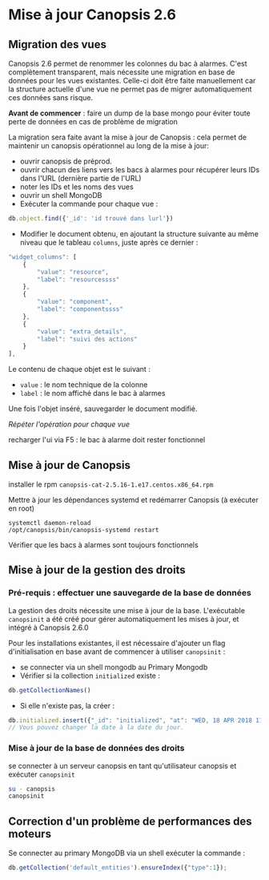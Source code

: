 # Mise à jour Canopsis 2.6

## Migration des vues

Canopsis 2.6 permet de renommer les colonnes du bac à alarmes. C'est complètement transparent, mais nécessite une migration en base de données 
pour les vues existantes. Celle-ci doit être faite manuellement car la structure actuelle d'une vue ne permet pas de migrer automatiquement ces données sans risque. 

**Avant de commencer** : faire un dump de la base mongo pour éviter toute perte de données en cas de problème de migration

La migration sera faite avant la mise à jour de Canopsis : cela permet de maintenir un canopsis opérationnel au long de la mise à jour:

- ouvrir canopsis de préprod.
- ouvrir chacun des liens vers les bacs à alarmes pour récupérer leurs IDs dans l'URL (dernière partie de l'URL)
- noter les IDs et les noms des vues
- ouvrir un shell MongoDB
- Exécuter la commande pour chaque vue : 

```javascript
db.object.find({'_id': 'id trouvé dans lurl'}) 
```

- Modifier le document obtenu, en ajoutant la structure suivante au même niveau que le tableau `columns`, juste après ce dernier : 

```javascript
"widget_columns": [
    {
        "value": "resource",
        "label": "resourcessss"
    },
    {
        "value": "component",
        "label": "componentssss"
    },
    {
        "value": "extra_details",
        "label": "suivi des actions"
    }
],
```

Le contenu de chaque objet est le suivant :

- `value` : le nom technique de la colonne
- `label` : le nom affiché dans le bac à alarmes

Une fois l'objet inséré, sauvegarder le document modifié.

*Répéter l'opération pour chaque vue*

recharger l'ui via F5 : le bac à alarme doit rester fonctionnel

## Mise à jour de Canopsis

installer le rpm `canopsis-cat-2.5.16-1.e17.centos.x86_64.rpm`


Mettre à jour les dépendances systemd et redémarrer Canopsis (à exécuter en root)

```shell
systemctl daemon-reload
/opt/canopsis/bin/canopsis-systemd restart

```

Vérifier que les bacs à alarmes sont toujours fonctionnels

## Mise à jour de la gestion des droits

### Pré-requis :  effectuer une sauvegarde de la base de données

La gestion des droits nécessite une mise à jour de la base. L'exécutable `canopsinit` a été créé pour gérer automatiquement les mises à jour, et intégré à Canopsis 2.6.0

Pour les installations existantes, il est nécessaire d'ajouter un flag d'initialisation en base avant de commencer à utiliser `canopsinit` :

- se connecter via un shell mongodb au Primary Mongodb
- Vérifier si la collection `initialized` existe :

```javascript
db.getCollectionNames()
```

- Si elle n'existe pas, la créer :

```javascript
db.initialized.insert({"_id": "initialized", "at": "WED, 18 APR 2018 11:50:00 +0000"})
// Vous pouvez changer la date à la date du jour.
```

### Mise à jour de la base de données des  droits

se connecter à un serveur canopsis en tant qu'utilisateur canopsis et exécuter `canopsinit`

```bash
su - canopsis
canopsinit
```

## Correction d'un problème de performances des moteurs

Se connecter au primary MongoDB via un shell
exécuter la commande :

```javascript
db.getCollection('default_entities').ensureIndex({"type":1});
```
